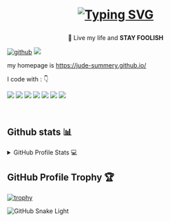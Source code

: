 <h1 align="center">

[![Typing SVG](https://readme-typing-svg.herokuapp.com?font=Helvetica&color=000000&center=true&lines=Hi+%F0%9F%91%8B%F0%9F%8F%BB%2C+I'm+Jude)](https://git.io/typing-svg)
</h1>
<p align="center">  🌱 Live my life and <b>STAY FOOLISH</b> </p>
<p align="center">

[![github](https://img.shields.io/badge/GitHub-181717.svg?style=for-the-badge&logo=GitHub&logoColor=white)](https://github.com/Jude-summery/)
![](https://komarev.com/ghpvc/?username=Jude-summery&label=PROFILE+VIEWS&style=for-the-badge&color=brightgreen)
</p>

<!--
**Jude-summery/Jude-summery** is a ✨ _special_ ✨ repository because its `README.md` (this file) appears on your GitHub profile.

Here are some ideas to get you started:
- 👋🏻 I'm Jude
- 🔭 I’m currently working on ...
- 🌱 I’m currently learning ...
- 👯 I’m looking to collaborate on ...
- 🤔 I’m looking for help with ...
- 💬 Ask me about ...
- 📫 How to reach me: ...
- 😄 Pronouns: ...
- ⚡ Fun fact: ...
-->
<p align="justify">
my homepage is <a href="https://jude-summery.github.io/">https://jude-summery.github.io/</a>
</p>


<p align="left">
I code with :  👇

<img src="https://img.shields.io/badge/JavaScript-F7DF1E?style=for-the-badge&logo=javascript&logoColor=white"/> <img src="https://img.shields.io/badge/HTML5-E34F26?style=for-the-badge&logo=html5&logoColor=white"/>  <img src="https://img.shields.io/badge/CSS-239120?&style=for-the-badge&logo=css3&logoColor=white"/> <img src="https://img.shields.io/badge/Vue.js-4FC08D.svg?style=for-the-badge&logo=vuedotjs&logoColor=white"/> <img src="https://img.shields.io/badge/React-61DAFB.svg?style=for-the-badge&logo=React&logoColor=black"/> <img src="https://img.shields.io/badge/Angular-DD0031.svg?style=for-the-badge&logo=Angular&logoColor=white"/> <img src="https://img.shields.io/badge/Node.js-339933.svg?style=for-the-badge&logo=nodedotjs&logoColor=white"/>
</p>

&nbsp;
&nbsp;
## Github stats 📊 

<details> 
  <summary>GitHub Profile Stats 💻</summary>
  <br/>
    <a href="https://github.com/anuraghazra/github-readme-stats"><img alt="Jude-summery's Github Stats" src="https://github-readme-stats.vercel.app/api/?username=Jude-summery&show_icons=true&count_private=true&theme=vue&hide_border=true" height="192px"/></a>
  <a href="https://github.com/anuraghazra/github-readme-stats"><img alt="Jude-summery's Top Languages" src="https://github-readme-stats.vercel.app/api/top-langs/?username=Jude-summery&langs_count=8&layout=compact&theme=default&hide_border=true&bg_color=fff&title_color=000&icon_color=000&hide=Jupyter%20Notebook" height="192px"/></a>
  <br/>
</details>

## GitHub Profile Trophy 🏆
[![trophy](https://github-profile-trophy.vercel.app/?username=Jude-summery&row=1&margin-w=15)](https://github.com/ryo-ma/github-profile-trophy)

![GitHub Snake Light](github-snake.svg#gh-light-mode-only)

